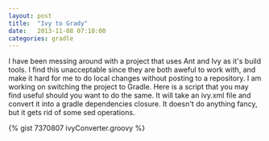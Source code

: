 ```yaml
---
layout: post
title:  "Ivy to Grady"
date:   2013-11-08 07:10:00
categories: gradle
---
```


I have been messing around with a project that uses Ant and Ivy as it's build tools. I find this unacceptable since they are both aweful to work with, and make it hard for me to do local changes without posting to a repository. I am working on switching the project to Gradle. Here is a script that you may find useful should you want to do the same. It will take an ivy.xml file and convert it into a gradle dependencies closure. It doesn't do anything fancy, but it gets rid of some sed operations.

{% gist 7370807 ivyConverter.groovy %}
